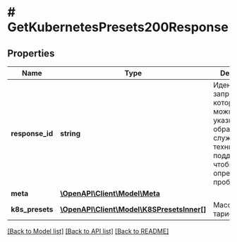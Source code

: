 # # GetKubernetesPresets200Response

## Properties

Name | Type | Description | Notes
------------ | ------------- | ------------- | -------------
**response_id** | **string** | Идентификатор запроса, который можно указывать при обращении в службу технической поддержки, чтобы помочь определить проблему. |
**meta** | [**\OpenAPI\Client\Model\Meta**](Meta.md) |  |
**k8s_presets** | [**\OpenAPI\Client\Model\K8SPresetsInner[]**](K8SPresetsInner.md) | Массив тарифов k8s |

[[Back to Model list]](../../README.md#models) [[Back to API list]](../../README.md#endpoints) [[Back to README]](../../README.md)
